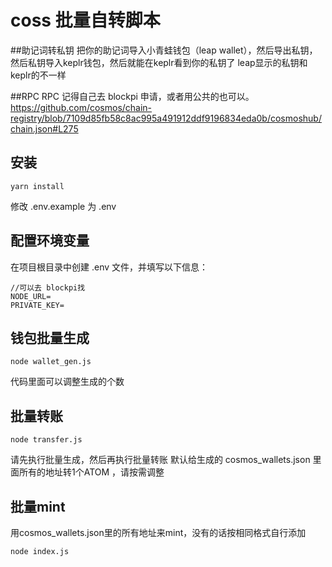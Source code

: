 # coss 批量自转脚本

##助记词转私钥
把你的助记词导入小青蛙钱包（leap wallet），然后导出私钥，然后私钥导入keplr钱包，然后就能在keplr看到你的私钥了
leap显示的私钥和keplr的不一样

##RPC
RPC 记得自己去 blockpi 申请，或者用公共的也可以。
https://github.com/cosmos/chain-registry/blob/7109d85fb58c8ac995a491912ddf9196834eda0b/cosmoshub/chain.json#L275

## 安装
```
yarn install
```
修改 .env.example 为 .env

## 配置环境变量
在项目根目录中创建 .env 文件，并填写以下信息：
```
//可以去 blockpi找
NODE_URL=
PRIVATE_KEY=
```

## 钱包批量生成
```
node wallet_gen.js
```

代码里面可以调整生成的个数

## 批量转账

```
node transfer.js
```
请先执行批量生成，然后再执行批量转账
默认给生成的 cosmos_wallets.json 里面所有的地址转1个ATOM ，请按需调整

## 批量mint
用cosmos_wallets.json里的所有地址来mint，没有的话按相同格式自行添加
```
node index.js
```
